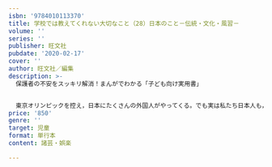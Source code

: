 ```yaml
---
isbn: '9784010113370'
title: 学校では教えてくれない大切なこと（28）日本のこと－伝統・文化・風習－
volume: ''
series: ''
publisher: 旺文社
pubdate: '2020-02-17'
cover: ''
author: 旺文社／編集
description: >-
  保護者の不安をスッキリ解消！まんがでわかる「子ども向け実用書」　


  東京オリンピックを控え，日本にたくさんの外国人がやってくる。でも実は私たち日本人も，自分の国のことをよく知らないのでは？古くからの伝統行事や年中行事，日本の神話など，「学校では教えてくれない，親もよく知らない」日本のことについて紹介。小さな島国・日本の中でも，地域によって言葉も違えば風習も違う。読んだら日本のことを人に教えたくなる１冊。
price: '850'
genre: ''
target: 児童
format: 単行本
content: 諸芸・娯楽

---
```

